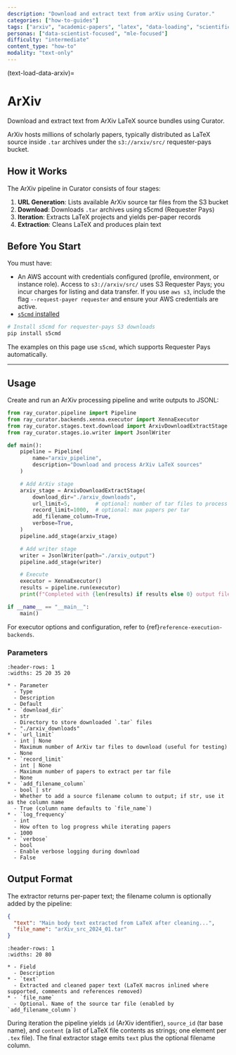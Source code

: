 ```yaml
---
description: "Download and extract text from arXiv using Curator."
categories: ["how-to-guides"]
tags: ["arxiv", "academic-papers", "latex", "data-loading", "scientific-data"]
personas: ["data-scientist-focused", "mle-focused"]
difficulty: "intermediate"
content_type: "how-to"
modality: "text-only"
---
```


(text-load-data-arxiv)=

# ArXiv

Download and extract text from ArXiv LaTeX source bundles using Curator.

ArXiv hosts millions of scholarly papers, typically distributed as LaTeX source inside `.tar` archives under the `s3://arxiv/src/` requester-pays bucket.

## How it Works

The ArXiv pipeline in Curator consists of four stages:

1. **URL Generation**: Lists available ArXiv source tar files from the S3 bucket
2. **Download**: Downloads `.tar` archives using s5cmd (Requester Pays)
3. **Iteration**: Extracts LaTeX projects and yields per-paper records
4. **Extraction**: Cleans LaTeX and produces plain text

## Before You Start

You must have:

- An AWS account with credentials configured (profile, environment, or instance role). Access to `s3://arxiv/src/` uses S3 Requester Pays; you incur charges for listing and data transfer. If you use `aws s3`, include the flag `--request-payer requester` and ensure your AWS credentials are active.
- [`s5cmd` installed](https://github.com/peak/s5cmd)

```bash
# Install s5cmd for requester-pays S3 downloads
pip install s5cmd
```

The examples on this page use `s5cmd`, which supports Requester Pays automatically.

---

## Usage

Create and run an ArXiv processing pipeline and write outputs to JSONL:

```python
from ray_curator.pipeline import Pipeline
from ray_curator.backends.xenna.executor import XennaExecutor
from ray_curator.stages.text.download import ArxivDownloadExtractStage
from ray_curator.stages.io.writer import JsonlWriter

def main():
    pipeline = Pipeline(
        name="arxiv_pipeline",
        description="Download and process ArXiv LaTeX sources"
    )

    # Add ArXiv stage
    arxiv_stage = ArxivDownloadExtractStage(
        download_dir="./arxiv_downloads",
        url_limit=5,        # optional: number of tar files to process
        record_limit=1000,  # optional: max papers per tar
        add_filename_column=True,
        verbose=True,
    )
    pipeline.add_stage(arxiv_stage)

    # Add writer stage
    writer = JsonlWriter(path="./arxiv_output")
    pipeline.add_stage(writer)

    # Execute
    executor = XennaExecutor()
    results = pipeline.run(executor)
    print(f"Completed with {len(results) if results else 0} output files")

if __name__ == "__main__":
    main()
```

For executor options and configuration, refer to {ref}`reference-execution-backends`.

### Parameters

```{list-table} ArxivDownloadExtractStage Parameters
:header-rows: 1
:widths: 25 20 35 20

* - Parameter
  - Type
  - Description
  - Default
* - `download_dir`
  - str
  - Directory to store downloaded `.tar` files
  - "./arxiv_downloads"
* - `url_limit`
  - int | None
  - Maximum number of ArXiv tar files to download (useful for testing)
  - None
* - `record_limit`
  - int | None
  - Maximum number of papers to extract per tar file
  - None
* - `add_filename_column`
  - bool | str
  - Whether to add a source filename column to output; if str, use it as the column name
  - True (column name defaults to `file_name`)
* - `log_frequency`
  - int
  - How often to log progress while iterating papers
  - 1000
* - `verbose`
  - bool
  - Enable verbose logging during download
  - False
```

## Output Format

The extractor returns per-paper text; the filename column is optionally added by the pipeline:

```json
{
  "text": "Main body text extracted from LaTeX after cleaning...",
  "file_name": "arXiv_src_2024_01.tar"
}
```

```{list-table} Output Fields
:header-rows: 1
:widths: 20 80

* - Field
  - Description
* - `text`
  - Extracted and cleaned paper text (LaTeX macros inlined where supported, comments and references removed)
* - `file_name`
  - Optional. Name of the source tar file (enabled by `add_filename_column`)
```

During iteration the pipeline yields `id` (ArXiv identifier), `source_id` (tar base name), and `content` (a list of LaTeX file contents as strings; one element per `.tex` file). The final extractor stage emits `text` plus the optional filename column.
